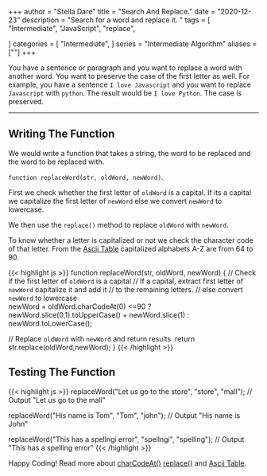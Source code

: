 +++
author = "Stella Dare"
title = "Search And Replace."
date = "2020-12-23"
description = "Search for a word and replace it. "
tags = [
    "Intermediate",
    "JavaScript",
    "replace",
    
]
categories = [
    "Intermediate",
]
series = "Intermediate Algorithm"
aliases = [""]
+++

 You have a sentence or paragraph and you want to replace a word with another word. You want to preserve the case of the first letter as well. For example, you have a sentence `I love Javascript` and you want to replace `Javascript` with `python`. The result would be `I love Python`. The case is preserved.

<!--more-->

---
## Writing The Function
We would write a function that takes a string, the word to be replaced and the word to be replaced with.

`function replaceWord(str, oldWord, newWord)`.

First we check whether the first letter of  `oldWord` is a capital. If its a capital we capitalize the first letter of `newWord` else we convert `newWord` to lowercase.

We then use the `replace()` method to replace `oldWord` with `newWord`.

To know whether a letter is capitalized or not we check the character code of that letter. From the [Ascii Table](http://www.asciitable.com/) capitalized alphabets A-Z are from 64 to 90. 


{{< highlight js >}}
function replaceWord(str, oldWord, newWord) {
  // Check if the first letter of `oldWord` is a capital
  // If a capital, extract first letter of `newWord` capitalize it and add it
  // to the remaining letters.
  // else convert `newWord` to lowercase  
  newWord = oldWord.charCodeAt(0) <=90
            ? newWord.slice(0,1).toUpperCase() + newWord.slice(1) 
            : newWord.toLowerCase();
  
  // Replace `oldWord` with `newWord` and return results.
  return str.replace(oldWord,newWord);
}
{{< /highlight >}}

## Testing The Function
{{< highlight js >}}
replaceWord("Let us go to the store", "store", "mall");
// Output
"Let us go to the mall"

replaceWord("His name is Tom", "Tom", "john");
// Output
"His name is John"

replaceWord("This has a spellngi error", "spellngi", "spelling");
// Output
"This has a spelling error"
{{< /highlight >}}

Happy Coding! Read more about [charCodeAt()](https://developer.mozilla.org/en-US/docs/Web/JavaScript/Reference/Global_Objects/String/charCodeAt) [replace()](https://developer.mozilla.org/en-US/docs/Web/JavaScript/Reference/Global_Objects/String/replace) and [Ascii Table](http://www.asciitable.com/).